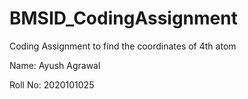 # BMSID_CodingAssignment
Coding Assignment to find the coordinates of 4th atom

Name: Ayush Agrawal

Roll No: 2020101025
